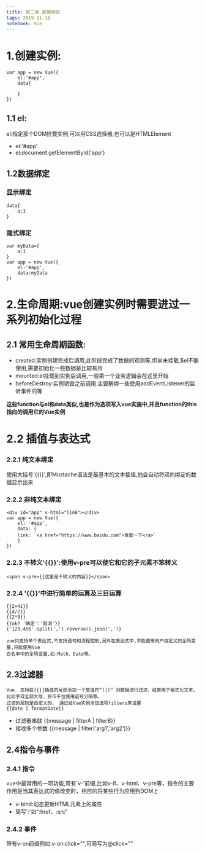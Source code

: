 ```yaml
---
title: 第二章.数据绑定
tags: 2019-11-19
notebook: Vue
---
```

# 1.创建实例:
	var app = new Vue({
		el:'#app',
		data{
			
		}
	})
## 1.1 el:  
  el:指定那个DOM挂载实例,可以用CSS选择器,也可以是HTMLElement  
  - el:'#app'  
  -  el:document.getElementById('app')  

## 1.2数据绑定

### 显示绑定
    data{
        a:1
    }
### 隐式绑定
    var myData={
        a:1
    }
    var app = new Vue({
        el:'#app',
        data:myData
    })

# 2.生命周期:vue创建实例时需要进过一系列初始化过程

## 2.1 常用生命周期函数:
 - created:实例创建完成后调用,此阶段完成了数据的观测等,但尚未挂载,$el不能使用,需要初始化一些数据是比较有用
 - mounted:el挂载到实例后调用,一般第一个业务逻辑会在这里开始
 - beforeDestroy:实例销毁之前调用.主要解绑一些使用addEventListener的监听事件的等

**这些function与el和data类似,也是作为选项写入vue实施中,并且function的this指向的调用它的Vue实例**

# 2.2 插值与表达式

### 2.2.1 纯文本绑定  
使用大括号'{{}}',即Mustache语法是最基本的文本插值,他会自动将双向绑定的数据显示出来

### 2.2.2 非纯文本绑定
    <div id="app" v-html="link"></div>
    var app = new Vue({
        el: '#app',
        data: {
        link: `<a href="https://www.baidu.com">百度一下</a>`
        }
    })

### 2.2.3 不转义'{{}}':使用v-pre可以使它和它的子元素不笨转义  
    <span v-pre>{{这里是不转义的内容}}</span>

### 2.2.4 '{{}}'中进行简单的运算及三目运算

    {{2+41}}
    {{4/2}}
    {{2*9}}
    {{ok? '确定':'取消'}}
    {'123,456'.split(',').reverse().join(',')}

    vue只支持单个表达式,不支持语句和流程控制,另外在表达式中,不能使用用户自定义的全局变量,只能使用Vue  
    白名单中的全局变量,如:Math、Date等。

## 2.3过滤器
    Vue. 支持在{{}}插值的尾部添加一个管道符“(|)” 对数据进行过滤，经常用于格式化文本，比如字母全部大写、货币千位使用逗号分隔等。
    过滤的规则是自定义的， 通过给Vue实例添加选项filters来设置
    {{date | formatDate}}
* 过滤器串联
    {{message | filterA | filterB}}
* 接收多个参数
    {{message | filter('arg1','arg2')}}

## 2.4指令与事件

### 2.4.1 指令

vue中最常用的一项功能,带有'v-'前缀,比如v-if、v-html、v-pre等，指令的主要作用是当其表达式的值改变时，相应的将某些行为应用到DOM上
* v-bind:动态更新HTML元素上的属性
* 简写':'如":href、:src"

### 2.4.2 事件

带有v-on前缀例如:v-on:click="",可简写为@click=""
